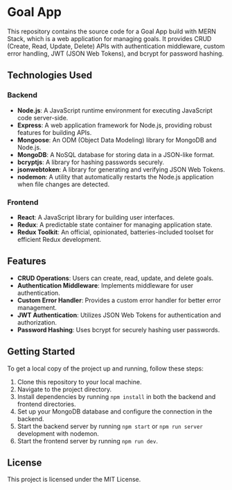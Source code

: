 # Goal App

This repository contains the source code for a Goal App build with MERN Stack, which is a web application for managing goals. It provides CRUD (Create, Read, Update, Delete) APIs with authentication middleware, custom error handling, JWT (JSON Web Tokens), and bcrypt for password hashing.

## Technologies Used

### Backend

- **Node.js**: A JavaScript runtime environment for executing JavaScript code server-side.
- **Express**: A web application framework for Node.js, providing robust features for building APIs.
- **Mongoose**: An ODM (Object Data Modeling) library for MongoDB and Node.js.
- **MongoDB**: A NoSQL database for storing data in a JSON-like format.
- **bcryptjs**: A library for hashing passwords securely.
- **jsonwebtoken**: A library for generating and verifying JSON Web Tokens.
- **nodemon**: A utility that automatically restarts the Node.js application when file changes are detected.

### Frontend

- **React**: A JavaScript library for building user interfaces.
- **Redux**: A predictable state container for managing application state.
- **Redux Toolkit**: An official, opinionated, batteries-included toolset for efficient Redux development.

## Features

- **CRUD Operations**: Users can create, read, update, and delete goals.
- **Authentication Middleware**: Implements middleware for user authentication.
- **Custom Error Handler**: Provides a custom error handler for better error management.
- **JWT Authentication**: Utilizes JSON Web Tokens for authentication and authorization.
- **Password Hashing**: Uses bcrypt for securely hashing user passwords.

## Getting Started

To get a local copy of the project up and running, follow these steps:

1. Clone this repository to your local machine.
2. Navigate to the project directory.
3. Install dependencies by running `npm install` in both the backend and frontend directories.
4. Set up your MongoDB database and configure the connection in the backend.
5. Start the backend server by running `npm start` or `npm run server` development with nodemon.
6. Start the frontend server by running `npm run dev`.

## License

This project is licensed under the MIT License.
